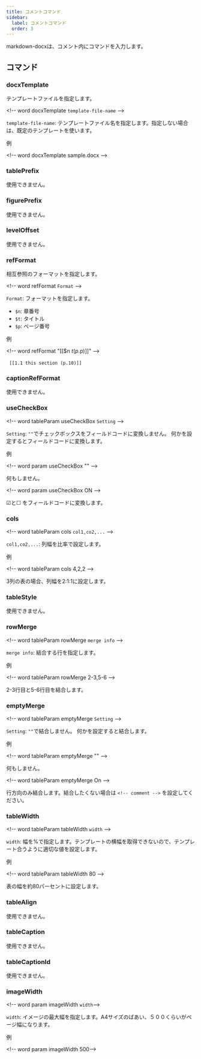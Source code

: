 ```yaml
---
title: コメントコマンド
sidebar:
  label: コメントコマンド
  order: 3
---
```


markdown-docxは、コメント内にコマンドを入力します。

## コマンド


### docxTemplate


テンプレートファイルを指定します。

\<!-- word docxTemplate `template-file-name` -->

`template-file-name`: テンプレートファイル名を指定します。指定しない場合は、既定のテンプレートを使います。

例

\<!-- word docxTemplate sample.docx -->

### tablePrefix


使用できません。

### figurePrefix


使用できません。

### levelOffset


使用できません。

### refFormat


相互参照のフォーマットを指定します。

\<!-- word refFormat `Format` -->

`Format`: フォーマットを指定します。

- `$n`: 章番号
- `$t`: タイトル
- `$p`: ページ番号

例

\<!-- word refFormat "[[$n $t (p.$p)]]" -->

  `[[1.1 this section (p.10)]]`

### captionRefFormat


使用できません。

### useCheckBox


\<!-- word tableParam useCheckBox `Setting` -->

`Setting`:  `""`でチェックボックスをフィールドコードに変換しません。 何かを設定するとフィールドコードに変換します。

例

\<!-- word param useCheckBox "" -->

何もしません。

\<!-- word param useCheckBox ON -->

☑と☐ をフィールドコードに変換します。

### cols


\<!-- word tableParam cols `col1,co2,...` -->

`col1,co2,...`: 列幅を比率で設定します。

例

\<!-- word tableParam cols 4,2,2 -->

3列の表の場合、列幅を2:1:1に設定します。

### tableStyle


使用できません。

### rowMerge


\<!-- word tableParam rowMerge `merge info` -->

`merge info`: 結合する行を指定します。

例

\<!-- word tableParam rowMerge 2-3,5-6 -->

2-3行目と5-6行目を結合します。

### emptyMerge


\<!-- word tableParam emptyMerge `Setting` -->

`Setting`:  `""`で結合しません。 何かを設定すると結合します。

例

\<!-- word tableParam emptyMerge "" -->

何もしません。

\<!-- word tableParam emptyMerge On -->

行方向のみ結合します。結合したくない場合は `<!-- comment -->` を設定してください。

### tableWidth


\<!-- word tableParam tableWidth `width` -->

`width`: 幅を%で指定します。テンプレートの横幅を取得できないので、テンプレート合うように適切な値を設定します。

例

\<!-- word tableParam tableWidth 80 -->

表の幅を約80パーセントに設定します。

### tableAlign


使用できません。

### tableCaption


使用できません。

### tableCaptionId


使用できません。

### imageWidth


\<!-- word param imageWidth `width`-->

`width`:  イメージの最大幅を指定します。A4サイズのばあい、５００くらいがページ幅になります。

例

\<!-- word param imageWidth 500-->

